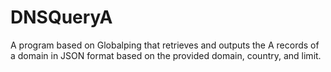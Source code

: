 # DNSQueryA
A program based on Globalping that retrieves and outputs the A records of a domain in JSON format based on the provided domain, country, and limit.
